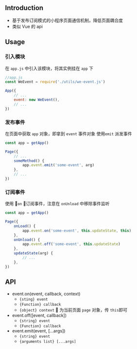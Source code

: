 ## Introduction

- 基于发布订阅模式的小程序页面通信机制，降低页面耦合度
- 类似 Vue 的 api

## Usage

### 引入模块

在 `app.js` 中引入该模块，将其实例挂在 `app` 下

``` javascript
//app.js
const WeEvent = require('./utils/we-event.js')

App({
    // ...
    event: new WeEvent(),
    // ...
})
```

### 发布事件

在页面中获取 `app` 对象，即拿到 `event` 事件对象
使用`emit` 派发事件

``` javascript
const app = getApp()

Page({
    // ...
    someMethod() {
        app.event.emit('some-event', arg)
    },
    // ...
})
```

### 订阅事件

使用 `on` 订阅事件，注意在 `onUnload` 中移除事件监听

``` javascript
const app = getApp()

Page({
    onLoad() {
        app.event.on('some-event', this.updateState, this)
    },
    onUnload() {
        app.event.off('some-event', this.updateState)
    },
    updateState(arg) {
        // ...
    },
})
```

## API

- event.on(event, callback, context)
  - `{sting} event`
  - `{Function} callback`
  - `{object} context`  为当前页面 `page` 对象，传 `this`即可
- event.off([event, callback])
  - `{string} event`
  - `{Function} callback`
- event.emit(event, [...args])
  - `{string} event`
  - `{arguments list} [...args]`